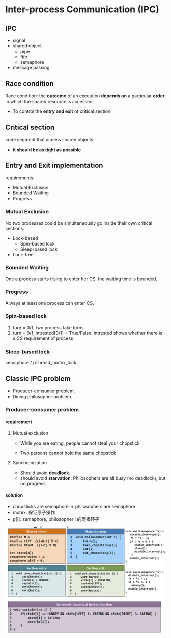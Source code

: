 

# Inter-process Communication (IPC)

## IPC

- signal
- shared object
  - pipe
  - fifo
  - semaphore
- message passing



## Race condition

Race condition: the **outcome** of an execution **depends on** a particular **order** in which the shared resource is accessed.

- To control the **entry and exit** of critical section



## Critical section

code segment that access shared objects

- **it should be as tight as possible**



## Entry and Exit implementation

requirements:

- Mutual Exclusion
- Bounded Waiting
- Progress

### Mutual Exclusion

No two processes could be simultaneously go inside their own critical sections.

- Lock-based
  - Spin-based lock
  - Sleep-based lock
- Lock-free

### Bounded Waiting

One a process starts trying to enter her CS, the waiting time is bounded.

### Progress

Always at least one process can enter CS.



### Spin-based lock

1. turn = 0/1, two process take turns
2. turn = 0/1, intrested[0/1] = True/False. intrested shows whether there is a CS requirement of process

### Sleep-based lock

semaphore / pThread_mutex_lock



## Classic IPC problem

- Producer-consumer problem.
- Dining philosopher problem.

### Producer-consumer problem

#### requirement

1. Mutual exclusion

   - While you are eating, people cannot steal your chopstick

   - Two persons cannot hold the same chopstick

2. Synchronization

   - Should avoid **deadlock**.
   - should avoid **starvation**: Philosophers are all busy (no deadlock), but no progress

#### solution

- chopsticks are semaphore -> philosophers are semaphore
- mutex: 保证原子操作
- p[i]: semaphore, philosopher i 的两根筷子

<img src="lec6-synchronization.assets/2021-04-07 14-34-24 的屏幕截图.png" alt="2021-04-07 14-34-24 的屏幕截图" style="zoom:80%;" />
